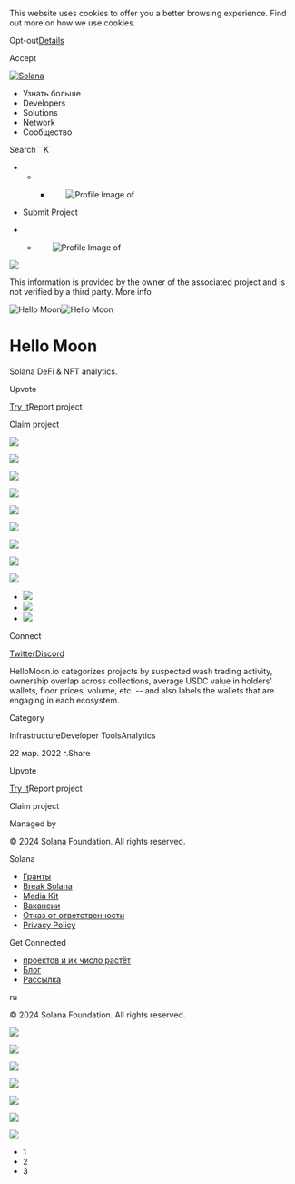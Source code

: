 This website uses cookies to offer you a better browsing experience. Find out
more on how we use cookies.

Opt-out[Details](/ru/privacy-policy#collection-of-information)

Accept

[![Solana](/_next/static/media/logotype.e4df684f.svg)](/ru)

  * Узнать больше
  * Developers
  * Solutions
  * Network
  * Сообщество

Search```K`

  *   *   * ![](data:image/svg+xml,%3csvg%20xmlns=%27http://www.w3.org/2000/svg%27%20version=%271.1%27%20width=%2728%27%20height=%2728%27/%3e)![Profile Image of ](/_next/static/media/ecosystem_user.7ebb52fa.svg)

  * Submit Project
  *   * ![](data:image/svg+xml,%3csvg%20xmlns=%27http://www.w3.org/2000/svg%27%20version=%271.1%27%20width=%2728%27%20height=%2728%27/%3e)![Profile Image of ](/_next/static/media/ecosystem_user.7ebb52fa.svg)

![](/_next/image?url=%2F_next%2Fstatic%2Fmedia%2Fhero.631479cd.png&w=3840&q=75)

This information is provided by the owner of the associated project and is not
verified by a third party. More info

![Hello
Moon](/_next/image?url=%2Fapi%2Fprojectimg%2Fcl11f3xcz249209l6j05gxqck%3Ftype%3DLOGO&w=3840&q=75)![Hello
Moon](/_next/image?url=%2Fapi%2Fprojectimg%2Fcl11f3xcz249209l6j05gxqck%3Ftype%3DLOGO&w=3840&q=75)

# Hello Moon

Solana DeFi & NFT analytics.

Upvote

[Try It](https://www.hellomoon.io/)Report project

Claim project

![](/api/projectimg/cl11f3xcz249209l6j05gxqck?type=IMG&number=0)

![](/api/projectimg/cl11f3xcz249209l6j05gxqck?type=IMG&number=1)

![](/api/projectimg/cl11f3xcz249209l6j05gxqck?type=IMG&number=2)

![](/api/projectimg/cl11f3xcz249209l6j05gxqck?type=IMG&number=0)

![](/api/projectimg/cl11f3xcz249209l6j05gxqck?type=IMG&number=1)

![](/api/projectimg/cl11f3xcz249209l6j05gxqck?type=IMG&number=2)

![](/api/projectimg/cl11f3xcz249209l6j05gxqck?type=IMG&number=0)

![](/api/projectimg/cl11f3xcz249209l6j05gxqck?type=IMG&number=1)

![](/api/projectimg/cl11f3xcz249209l6j05gxqck?type=IMG&number=2)

  * ![](/_next/image?url=%2Fapi%2Fprojectimg%2Fcl11f3xcz249209l6j05gxqck%3Ftype%3DIMG%26number%3D0&w=3840&q=75)
  * ![](/_next/image?url=%2Fapi%2Fprojectimg%2Fcl11f3xcz249209l6j05gxqck%3Ftype%3DIMG%26number%3D1&w=3840&q=75)
  * ![](/_next/image?url=%2Fapi%2Fprojectimg%2Fcl11f3xcz249209l6j05gxqck%3Ftype%3DIMG%26number%3D2&w=3840&q=75)

Connect

[Twitter](https://twitter.com/HelloMoon_io)[Discord](https://discord.gg/FM6muCy4AB)

HelloMoon.io categorizes projects by suspected wash trading activity,
ownership overlap across collections, average USDC value in holders' wallets,
floor prices, volume, etc. -- and also labels the wallets that are engaging in
each ecosystem.

Category

InfrastructureDeveloper ToolsAnalytics

22 мар. 2022 г.Share

Upvote

[Try It](https://www.hellomoon.io/)Report project

Claim project

Managed by

[](/ru)

[](/youtube)[](/twitter)[](/discord)[](/reddit)[](/github)[](/telegram)

© 2024 Solana Foundation. All rights reserved.

Solana

  * [Гранты](https://solana.org/grants)
  * [Break Solana](https://break.solana.com/)
  * [Media Kit](/ru/branding)
  * [Вакансии](https://jobs.solana.com/)
  * [Отказ от ответственности](/ru/tos)
  * [Privacy Policy](/ru/privacy-policy)

Get Connected

  * [проектов и их число растёт](/ru/ecosystem)
  * [Блог](/ru/news)
  * [Рассылка](/ru/newsletter)

ru

© 2024 Solana Foundation. All rights reserved.

![](/api/projectimg/cl11f3xcz249209l6j05gxqck?type=IMG&number=2)

![](/api/projectimg/cl11f3xcz249209l6j05gxqck?type=IMG&number=0)

![](/api/projectimg/cl11f3xcz249209l6j05gxqck?type=IMG&number=1)

![](/api/projectimg/cl11f3xcz249209l6j05gxqck?type=IMG&number=2)

![](/api/projectimg/cl11f3xcz249209l6j05gxqck?type=IMG&number=0)

![](/api/projectimg/cl11f3xcz249209l6j05gxqck?type=IMG&number=1)

![](/api/projectimg/cl11f3xcz249209l6j05gxqck?type=IMG&number=2)

  * 1
  * 2
  * 3

